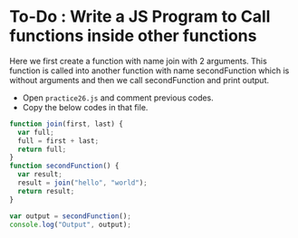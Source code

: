 # To-Do : Write a JS Program to Call functions inside other functions


Here we first create a function with name join with 2 arguments. This function is called into another function with name secondFunction which is without arguments and then we call secondFunction and print output.


- Open `practice26.js` and comment previous codes.
- Copy the below codes in that file.


```js
function join(first, last) {
  var full;
  full = first + last;
  return full;
}
function secondFunction() {
  var result;
  result = join("hello", "world");
  return result;
}

var output = secondFunction();
console.log("Output", output);
```
